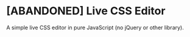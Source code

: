 # [ABANDONED] Live CSS Editor
A simple live CSS editor in pure JavaScript (no jQuery or other library).
